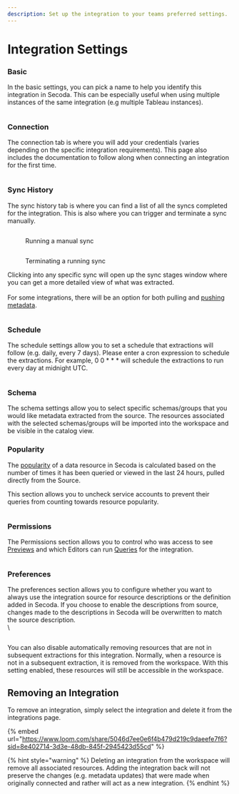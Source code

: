 ```yaml
---
description: Set up the integration to your teams preferred settings.
---
```


# Integration Settings

### **Basic**

In the basic settings, you can pick a name to help you identify this integration in Secoda. This can be especially useful when using multiple instances of the same integration (e.g multiple Tableau instances).&#x20;

<figure><img src="../.gitbook/assets/Screenshot 2024-02-09 at 12.02.47 PM.png" alt=""><figcaption></figcaption></figure>

### **Connection**&#x20;

The connection tab is where you will add your credentials (varies depending on the specific integration requirements). This page also includes the documentation to follow along when connecting an integration for the first time.&#x20;

<figure><img src="../.gitbook/assets/Screenshot 2024-02-09 at 12.05.02 PM.png" alt=""><figcaption></figcaption></figure>

### **Sync History**&#x20;

The sync history tab is where you can find a list of all the syncs completed for the integration. This is also where you can trigger and terminate a sync manually.

<figure><img src="../.gitbook/assets/Screenshot 2024-02-09 at 12.07.49 PM (1).png" alt=""><figcaption><p>Running a manual sync</p></figcaption></figure>

<figure><img src="../.gitbook/assets/Screenshot 2024-02-09 at 4.25.48 PM.png" alt=""><figcaption><p>Terminating a running sync</p></figcaption></figure>

Clicking into any specific sync will open up the sync stages window where you can get a more detailed view of what was extracted. \
\
For some integrations, there will be an option for both pulling and [pushing metadata](../features/push-metadata-to-source.md).&#x20;

<figure><img src="../.gitbook/assets/Screenshot 2024-02-09 at 4.29.12 PM.png" alt=""><figcaption></figcaption></figure>

### **Schedule**

The schedule settings allow you to set a schedule that extractions will follow (e.g. daily, every 7 days). Please enter a cron expression to schedule the extractions. For example, 0 0 \* \* \* will schedule the extractions to run every day at midnight UTC.&#x20;

<figure><img src="../.gitbook/assets/Screenshot 2024-02-09 at 12.15.41 PM.png" alt=""><figcaption></figcaption></figure>

### **Schema**&#x20;

The schema settings allow you to select specific schemas/groups that you would like metadata extracted from the source. The resources associated with the selected schemas/groups will be imported into the workspace and be visible in the catalog view.&#x20;

### **Popularity**

The [popularity](../features/popularity.md) of a data resource in Secoda is calculated based on the number of times it has been queried or viewed in the last 24 hours, pulled directly from the Source.

This section allows you to uncheck service accounts to prevent their queries from counting towards resource popularity.&#x20;

<figure><img src="../.gitbook/assets/Screenshot 2024-02-09 at 4.30.41 PM.png" alt=""><figcaption></figcaption></figure>

### **Permissions**

The Permissions section allows you to control who was access to see [Previews](../features/data-previews.md) and which Editors can run [Queries](../features/queries/running-queries-in-secoda/) for the integration.&#x20;

<figure><img src="../.gitbook/assets/Screenshot 2024-02-09 at 4.34.30 PM.png" alt=""><figcaption></figcaption></figure>

### **Preferences**&#x20;

The preferences section allows you to configure whether you want to always use the integration source for resource descriptions or the definition added in Secoda. If you choose to enable the descriptions from source, changes made to the descriptions in Secoda will be overwritten to match the source description. \
\


<figure><img src="../.gitbook/assets/Screenshot 2024-02-09 at 4.36.26 PM.png" alt=""><figcaption></figcaption></figure>

You can also disable automatically removing resources that are not in subsequent extractions for this integration. Normally, when a resource is not in a subsequent extraction, it is removed from the workspace. With this setting enabled, these resources will still be accessible in the workspace.&#x20;

## Removing an Integration&#x20;

To remove an integration, simply select the integration and delete it from the integrations page.&#x20;

{% embed url="https://www.loom.com/share/5046d7ee0e6f4b479d219c9daeefe7f6?sid=8e402714-3d3e-48db-845f-2945423d55cd" %}

{% hint style="warning" %}
Deleting an integration from the workspace will remove all associated resources. Adding the integration back will not preserve the changes (e.g. metadata updates) that were made when originally connected and rather will act as a new integration.&#x20;
{% endhint %}
